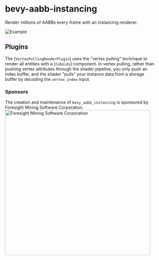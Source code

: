 # bevy-aabb-instancing

Render millions of AABBs every frame with an instancing renderer.

![Example](https://raw.githubusercontent.com/ForesightMiningSoftwareCorporation/bevy-aabb-instancing/main/examples/wave.png)

## Plugins

The [`VertexPullingRenderPlugin`] uses the "vertex pulling" technique to
render all entities with a [`Cuboids`] component. In vertex pulling, rather
than pushing vertex attributes through the shader pipeline, you only push an
index buffer, and the shader "pulls" your instance data from a storage
buffer by decoding the `vertex_index` input.

### Sponsors

The creation and maintenance of `bevy_aabb_instancing` is sponsored by
Foresight Mining Software Corporation. <img
src="https://user-images.githubusercontent.com/2632925/151242316-db3455d1-4934-4374-8369-1818daf512dd.png"
alt="Foresight Mining Software Corporation" width="480">
